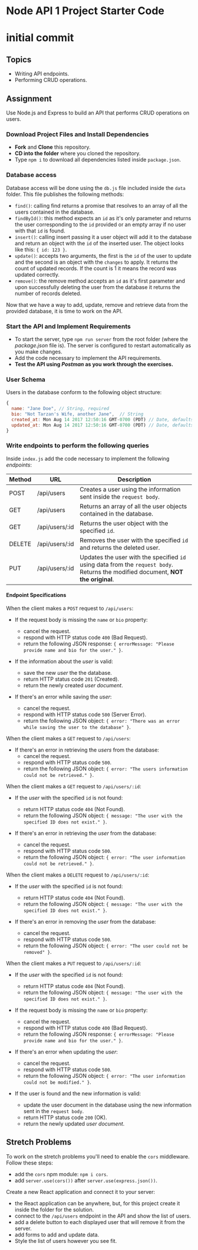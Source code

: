 # Node API 1 Project Starter Code

# initial commit

## Topics

- Writing API endpoints.
- Performing CRUD operations.

## Assignment

Use Node.js and Express to build an API that performs CRUD operations on users.

### Download Project Files and Install Dependencies

- **Fork** and **Clone** this repository.
- **CD into the folder** where you cloned the repository.
- Type `npm i` to download all dependencies listed inside `package.json`.

### Database access

Database access will be done using the `db.js` file included inside the `data` folder. This file publishes the following methods:

- `find()`: calling find returns a promise that resolves to an array of all the users contained in the database.
- `findById()`: this method expects an `id` as it's only parameter and returns the user corresponding to the `id` provided or an empty array if no user with that `id` is found.
- `insert()`: calling insert passing it a user object will add it to the database and return an object with the `id` of the inserted user. The object looks like this: `{ id: 123 }`.
- `update()`: accepts two arguments, the first is the `id` of the user to update and the second is an object with the `changes` to apply. It returns the count of updated records. If the count is 1 it means the record was updated correctly.
- `remove()`: the remove method accepts an `id` as it's first parameter and upon successfully deleting the user from the database it returns the number of records deleted.

Now that we have a way to add, update, remove and retrieve data from the provided database, it is time to work on the API.

### Start the API and Implement Requirements

- To start the server, type `npm run server` from the root folder (where the _package.json_ file is). The server is configured to restart automatically as you make changes.
- Add the code necessary to implement the API requirements.
- **Test the API using _Postman_ as you work through the exercises.**

### User Schema

Users in the database conform to the following object structure:

```js
{
  name: "Jane Doe", // String, required
  bio: "Not Tarzan's Wife, another Jane",  // String
  created_at: Mon Aug 14 2017 12:50:16 GMT-0700 (PDT) // Date, defaults to current date
  updated_at: Mon Aug 14 2017 12:50:16 GMT-0700 (PDT) // Date, defaults to current date
}
```

### Write endpoints to perform the following queries

Inside `index.js` add the code necessary to implement the following _endpoints_:

| Method | URL            | Description                                                                                                                       |
| ------ | -------------- | --------------------------------------------------------------------------------------------------------------------------------- |
| POST   | /api/users     | Creates a user using the information sent inside the `request body`.                                                              |
| GET    | /api/users     | Returns an array of all the user objects contained in the database.                                                               |
| GET    | /api/users/:id | Returns the user object with the specified `id`.                                                                                  |
| DELETE | /api/users/:id | Removes the user with the specified `id` and returns the deleted user.                                                            |
| PUT    | /api/users/:id | Updates the user with the specified `id` using data from the `request body`. Returns the modified document, **NOT the original**. |

#### Endpoint Specifications

When the client makes a `POST` request to `/api/users`:

- If the request body is missing the `name` or `bio` property:

  - cancel the request.
  - respond with HTTP status code `400` (Bad Request).
  - return the following JSON response: `{ errorMessage: "Please provide name and bio for the user." }`.

- If the information about the _user_ is valid:

  - save the new _user_ the the database.
  - return HTTP status code `201` (Created).
  - return the newly created _user document_.

- If there's an error while saving the _user_:
  - cancel the request.
  - respond with HTTP status code `500` (Server Error).
  - return the following JSON object: `{ error: "There was an error while saving the user to the database" }`.

When the client makes a `GET` request to `/api/users`:

- If there's an error in retrieving the _users_ from the database:
  - cancel the request.
  - respond with HTTP status code `500`.
  - return the following JSON object: `{ error: "The users information could not be retrieved." }`.

When the client makes a `GET` request to `/api/users/:id`:

- If the _user_ with the specified `id` is not found:

  - return HTTP status code `404` (Not Found).
  - return the following JSON object: `{ message: "The user with the specified ID does not exist." }`.

- If there's an error in retrieving the _user_ from the database:
  - cancel the request.
  - respond with HTTP status code `500`.
  - return the following JSON object: `{ error: "The user information could not be retrieved." }`.

When the client makes a `DELETE` request to `/api/users/:id`:

- If the _user_ with the specified `id` is not found:

  - return HTTP status code `404` (Not Found).
  - return the following JSON object: `{ message: "The user with the specified ID does not exist." }`.

- If there's an error in removing the _user_ from the database:
  - cancel the request.
  - respond with HTTP status code `500`.
  - return the following JSON object: `{ error: "The user could not be removed" }`.

When the client makes a `PUT` request to `/api/users/:id`:

- If the _user_ with the specified `id` is not found:

  - return HTTP status code `404` (Not Found).
  - return the following JSON object: `{ message: "The user with the specified ID does not exist." }`.

- If the request body is missing the `name` or `bio` property:

  - cancel the request.
  - respond with HTTP status code `400` (Bad Request).
  - return the following JSON response: `{ errorMessage: "Please provide name and bio for the user." }`.

- If there's an error when updating the _user_:

  - cancel the request.
  - respond with HTTP status code `500`.
  - return the following JSON object: `{ error: "The user information could not be modified." }`.

- If the user is found and the new information is valid:

  - update the user document in the database using the new information sent in the `request body`.
  - return HTTP status code `200` (OK).
  - return the newly updated _user document_.

## Stretch Problems

To work on the stretch problems you'll need to enable the `cors` middleware. Follow these steps:

- add the `cors` npm module: `npm i cors`.
- add `server.use(cors())` after `server.use(express.json())`.

Create a new React application and connect it to your server:

- the React application can be anywhere, but, for this project create it inside the folder for the solution.
- connect to the `/api/users` endpoint in the API and show the list of users.
- add a delete button to each displayed user that will remove it from the server.
- add forms to add and update data.
- Style the list of users however you see fit.
